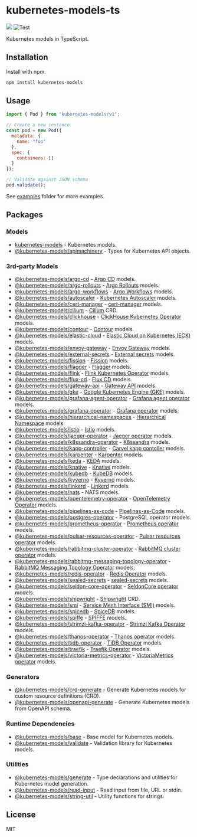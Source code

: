 # kubernetes-models-ts

[![](https://img.shields.io/npm/v/kubernetes-models.svg)](https://www.npmjs.com/package/kubernetes-models) ![Test](https://github.com/tommy351/kubernetes-models-ts/workflows/Test/badge.svg)

Kubernetes models in TypeScript.

## Installation

Install with npm.

```sh
npm install kubernetes-models
```

## Usage

```js
import { Pod } from "kubernetes-models/v1";

// Create a new instance
const pod = new Pod({
  metadata: {
    name: "foo"
  },
  spec: {
    containers: []
  }
});

// Validate against JSON schema
pod.validate();
```

See [examples](examples) folder for more examples.

## Packages

### Models

- [kubernetes-models](first-party/kubernetes-models) - Kubernetes models.
- [@kubernetes-models/apimachinery](first-party/apimachinery) - Types for Kubernetes API objects.

### 3rd-party Models

- [@kubernetes-models/argo-cd](third-party/argo-cd) - [Argo CD](https://argo-cd.readthedocs.io/) models.
- [@kubernetes-models/argo-rollouts](third-party/argo-rollouts) - [Argo Rollouts](https://argoproj.github.io/argo-rollouts/) models.
- [@kubernetes-models/argo-workflows](third-party/argo-workflows) - [Argo Workflows](https://argoproj.github.io/argo-workflows/) models.
- [@kubernetes-models/autoscaler](third-party/autoscaler) - [Kubernetes Autoscaler](https://github.com/kubernetes/autoscaler) models.
- [@kubernetes-models/cert-manager](third-party/cert-manager) - [cert-manager](https://cert-manager.io/) models.
- [@kubernetes-models/cilium](third-party/cilium) - [Cilium](https://cilium.io/) CRD.
- [@kubernetes-models/clickhouse](third-party/clickhouse) - [ClickHouse Kubernetes Operator](https://github.com/Altinity/clickhouse-operator) models.
- [@kubernetes-models/contour](third-party/contour) - [Contour](https://projectcontour.io/) models.
- [@kubernetes-models/elastic-cloud](third-party/elastic-cloud) - [Elastic Cloud on Kubernetes (ECK)](https://www.elastic.co/guide/en/cloud-on-k8s/current/k8s-overview.html) models.
- [@kubernetes-models/envoy-gateway](third-party/envoy-gateway) - [Envoy Gateway](https://gateway.envoyproxy.io/) models.
- [@kubernetes-models/external-secrets](third-party/external-secrets) - [External secrets](https://external-secrets.io) models.
- [@kubernetes-models/fission](third-party/fission) - [Fission](https://fission.io) models.
- [@kubernetes-models/flagger](third-party/flagger) - [Flagger](https://flagger.app/) models.
- [@kubernetes-models/flink](third-party/flink) - [Flink Kubernetes Operator](https://nightlies.apache.org/flink/flink-kubernetes-operator-docs-main/) models.
- [@kubernetes-models/flux-cd](third-party/flux-cd) - [Flux CD](https://fluxcd.io/) models.
- [@kubernetes-models/gateway-api](third-party/gateway-api) - [Gateway API](https://gateway-api.sigs.k8s.io/) models.
- [@kubernetes-models/gke](third-party/gke) - [Google Kubernetes Engine (GKE)](https://cloud.google.com/kubernetes-engine) models.
- [@kubernetes-models/grafana-agent-operator](third-party/grafana-agent-operator) - [Grafana agent operator](https://grafana.com/docs/agent/latest/operator/) models.
- [@kubernetes-models/grafana-operator](third-party/grafana-operator) - [Grafana operator](https://github.com/grafana-operator/grafana-operator) models.
- [@kubernetes-models/hierarchical-namespaces](third-party/hierarchical-namespaces) - [Hierarchical Namespace](https://github.com/kubernetes-sigs/hierarchical-namespaces) models.
- [@kubernetes-models/istio](third-party/istio) - [Istio](https://istio.io/) models.
- [@kubernetes-models/jaeger-operator](third-party/jaeger-operator) - [Jaeger operator](https://www.jaegertracing.io/docs/latest/operator/) models.
- [@kubernetes-models/k8ssandra-operator](third-party/k8ssandra-operator) - [K8ssandra](https://k8ssandra.io/) models.
- [@kubernetes-models/kapp-controller](third-party/kapp-controller) - [Carvel kapp contoller](https://github.com/vmware-tanzu/carvel-kapp-controller) models.
- [@kubernetes-models/karpenter](third-party/karpenter) - [Karpenter](https://karpenter.sh/) models.
- [@kubernetes-models/keda](third-party/keda) - [KEDA](https://github.com/kedacore/keda) models.
- [@kubernetes-models/knative](third-party/knative) - [Knative](https://knative.dev/) models.
- [@kubernetes-models/kubedb](third-party/kubedb) - [KubeDB](https://kubedb.com/) models.
- [@kubernetes-models/kyverno](third-party/kyverno) - [Kyverno](https://kyverno.io/) models.
- [@kubernetes-models/linkerd](third-party/linkerd) - [Linkerd](https://linkerd.io/) models.
- [@kubernetes-models/nats](third-party/nats) - NATS models.
- [@kubernetes-models/opentelemetry-operator](third-party/opentelemetry-operator) - [OpenTelemetry Operator](https://github.com/open-telemetry/opentelemetry-operator) models.
- [@kubernetes-models/pipelines-as-code](third-party/pipelines-as-code) - [Pipelines-as-Code](https://pipelinesascode.com/) models.
- [@kubernetes-models/postgres-operator](third-party/postgres-operator) - PostgreSQL operator models.
- [@kubernetes-models/prometheus-operator](third-party/prometheus-operator) - [Prometheus operator](https://github.com/prometheus-operator/prometheus-operator/) models.
- [@kubernetes-models/pulsar-resources-operator](third-party/pulsar-resources-operator) - [Pulsar resources operator](https://github.com/streamnative/pulsar-resources-operator) models.
- [@kubernetes-models/rabbitmq-cluster-operator](third-party/rabbitmq-cluster-operator/) - [RabbitMQ cluster operator](https://github.com/rabbitmq/cluster-operator) models.
- [@kubernetes-models/rabbitmq-messaging-topology-operator](third-party/rabbitmq-messaging-topology-operator/) - [RabbitMQ Messaging Topology Operator](https://github.com/rabbitmq/messaging-topology-operator) models.
- [@kubernetes-models/redis-operator](third-party/redis-operator) - [Redis Operator](https://ot-container-kit.github.io/redis-operator/) models.
- [@kubernetes-models/sealed-secrets](third-party/sealed-secrets) - [sealed-secrets](https://github.com/bitnami-labs/sealed-secrets) models.
- [@kubernetes-models/seldon-core-operator](third-party/seldon-core-operator) - [SeldonCore operator](https://github.com/SeldonIO/seldon-core/tree/v1.15.0/helm-charts/seldon-core-operator) models.
- [@kubernetes-models/shipwright](third-party/shipwright) - [Shipwright](https://shipwright.io/) CRD.
- [@kubernetes-models/smi](third-party/smi) - [Service Mesh Interface (SMI)](https://smi-spec.io/) models.
- [@kubernetes-models/spicedb](third-party/spicedb) - [SpiceDB](https://authzed.com/docs) models.
- [@kubernetes-models/spiffe](third-party/spiffe) - [SPIFFE](https://spiffe.io/) models.
- [@kubernetes-models/strimzi-kafka-operator](third-party/strimzi-kafka-operator) - [Strimzi Kafka Operator](https://strimzi.io/) models.
- [@kubernetes-models/thanos-operator](third-party/thanos-operator) - [Thanos operator](https://github.com/banzaicloud/thanos-operator) models.
- [@kubernetes-models/tidb-operator](third-party/tidb-operator) - [TiDB Operator](https://github.com/pingcap/tidb-operator) models.
- [@kubernetes-models/traefik](third-party/traefik) - [Traefik Operator](https://github.com/traefik/traefik-helm-chart/tree/master/traefik/crds) models.
- [@kubernetes-models/victoria-metrics-operator](third-party/victoria-metrics-operator) - [VictoriaMetrics operator](https://github.com/VictoriaMetrics/operator) models.

### Generators

- [@kubernetes-models/crd-generate](utils/crd-generate) - Generate Kubernetes models for custom resource definitions (CRD).
- [@kubernetes-models/openapi-generate](utils/openapi-generate) - Generate Kubernetes models from OpenAPI schema.

### Runtime Dependencies

- [@kubernetes-models/base](core/base) - Base model for Kubernetes models.
- [@kubernetes-models/validate](core/validate) - Validation library for Kubernetes models.

### Utilities

- [@kubernetes-models/generate](utils/generate) - Type declarations and utilities for Kubernetes model generation.
- [@kubernetes-models/read-input](utils/read-input) - Read input from file, URL or stdin.
- [@kubernetes-models/string-util](utils/string-util) - Utility functions for strings.

## License

MIT
